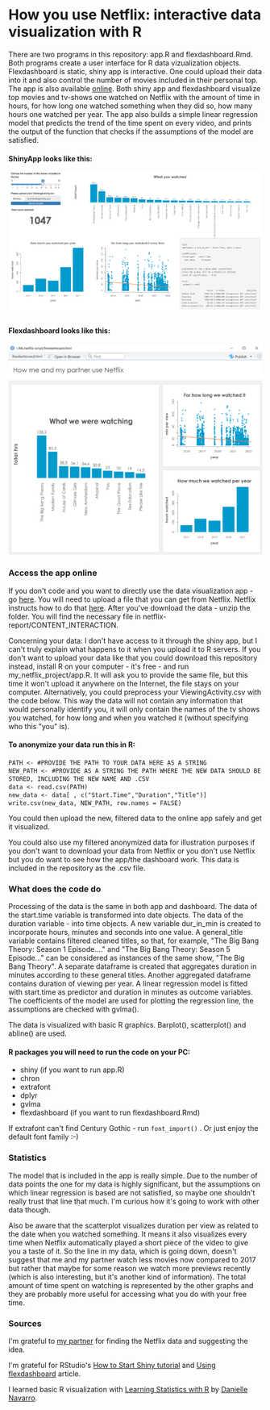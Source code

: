 # How you use Netflix: interactive data visualization with R
There are two programs in this repository: app.R and flexdashboard.Rmd. Both programs create a user interface for R data vizualization objects. Flexdashboard is static, shiny app is interactive. One could upload their data into it and also control the number of movies included in their personal top. The app is also available [online](https://nin-khodorivsko.shinyapps.io/my_netflix_project/). Both shiny app and flexdashboard visualize top movies and tv-shows one watched on Netflix with the amount of time in hours, for how long one watched something when they did so, how many hours one watched per year. The app also builds a simple linear regression model that predicts the trend of the time spent on every video, and prints the output of the function that checks if the assumptions of the model are satisfied.

#### ShinyApp looks like this:


![shiny](./images/Screenshot_shinyApp.png)

#### Flexdashboard looks like this:


![flex](./images/Screenshot_flexdashboard.png)

### Access the app online
If you don't code and you want to directly use the data visualization app - go [here](https://nin-khodorivsko.shinyapps.io/my_netflix_project/). You will need to upload a file that you can get from Netflix. Netflix instructs how to do that [here](https://www.netflix.com/account/getmyinfo). After you've download the data - unzip the folder. You will find the necessary file in netflix-report/CONTENT_INTERACTION.

Concerning your data: I don't have access to it through the shiny app, but I can't truly explain what happens to it when you upload it to R servers. If you don't want to upload your data like that you could download this repository instead, install R on your computer - it's free - and run my_netflix_project/app.R. It will ask you to provide the same file, but this time it won't upload it anywhere on the Internet, the file stays on your computer. 
Alternatively, you could preprocess your ViewingActivity.csv with the code below. This way the data will not contain any information that would personally identify you, it will only contain the names of the tv shows you watched, for how long and when you watched it (without specifying who this "you" is). 
#### To anonymize your data run this in R:
```
PATH <- #PROVIDE THE PATH TO YOUR DATA HERE AS A STRING
NEW_PATH <- #PROVIDE AS A STRING THE PATH WHERE THE NEW DATA SHOULD BE STORED, INCLUDING THE NEW NAME AND .CSV
data <- read.csv(PATH)
new_data <- data[ , c("Start.Time","Duration","Title")]
write.csv(new_data, NEW_PATH, row.names = FALSE)
```
You could then upload the new, filtered data to the online app safely and get it visualized. 

You could also use my filtered anonymized data for illustration purposes if you don't want to download your data from Netflix or you don't use Netflix but you do want to see how the app/the dashboard work. This data is included in the repository as the .csv file.
### What does the code do
Processing of the data is the same in both app and dashboard. The data of the start.time variable is transformed into date objects. The data of the duration variable - into time objects. A new variable dur_in_min is created to incorporate hours, minutes and seconds into one value. A general_title variable contains filtered cleaned titles, so that, for example, "The Big Bang Theory: Season 1 Episode...." and "The Big Bang Theory: Season 5 Episode..." can be considered as instances of the same show, "The Big Bang Theory". A separate dataframe is created that aggregates duration in minutes according to these general titles. Another aggregated dataframe contains duration of viewing per year. A linear regression model is fitted with start.time as predictor and duration in minutes as outcome variables. The coefficients of the model are used for plotting the regression line, the assumptions are checked with gvlma(). 

The data is visualized with basic R graphics. Barplot(), scatterplot() and abline() are used. 
#### R packages you will need to run the code on your PC:
* shiny (if you want to run app.R)
* chron
* extrafont
* dplyr
* gvlma
* flexdashboard (if you want to run flexdashboard.Rmd)

If extrafont can't find Century Gothic - run `font_import()` . Or just enjoy the default font family :-) 

### Statistics
The model that is included in the app is really simple. Due to the number of data points the one for my data is highly significant, but the assumptions on which linear regression is based are not satisfied, so maybe one shouldn't really trust that line that much. I'm curious how it's going to work with other data though. 

Also be aware that the scatterplot visualizes duration per view as related to the date when you watched something. It means it also visualizes every time when Netflix automatically played a short piece of the video to give you a taste of it. So the line in my data, which is going down, doesn't suggest that me and my partner watch less movies now compared to 2017 but rather that maybe for some reason we watch more previews recently (which is also interesting, but it's another kind of information). The total amount of time spent on watching is represented by the other graphs and they are probably more useful for accessing what you do with your free time.

### Sources 

I'm grateful to [my partner](https://www.linkedin.com/in/soldado-koval/) for finding the Netflix data and suggesting the idea. 

I'm grateful for RStudio's [How to Start Shiny tutorial](https://shiny.rstudio.com/tutorial/) and [Using flexdashboard](https://rstudio.github.io/flexdashboard/articles/using.html) article.

I learned basic R visualization with [Learning Statistics with R](https://learningstatisticswithr.com/) by [Danielle Navarro](https://twitter.com/djnavarro).
